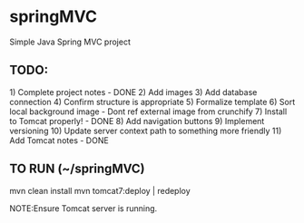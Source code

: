 # springMVC
Simple Java Spring MVC project

<h2>TODO:</h2>
1) Complete project notes - DONE
2) Add images
3) Add database connection
4) Confirm structure is appropriate
5) Formalize template
6) Sort local background image - Dont ref external image from crunchify
7) Install to Tomcat properly! - DONE
8) Add navigation buttons
9) Implement versioning
10) Update server context path to something more friendly
11) Add Tomcat notes - DONE

<h2>TO RUN (~/springMVC)</h2>
mvn clean install
mvn tomcat7:deploy | redeploy

NOTE:Ensure Tomcat server is running.
